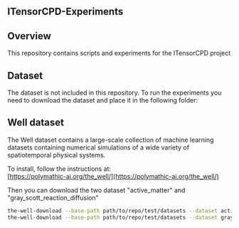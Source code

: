 ## ITensorCPD-Experiments

## Overview
This repository contains scripts and experiments for the ITensorCPD project 

## Dataset
The dataset is not included in this repository. To run the experiments you need to download the dataset and place it in the following folder:

## Well dataset
The Well dataset contains a large-scale collection of machine learning datasets containing numerical simulations of a wide variety of spatiotemporal physical systems.

To install, follow the instructions at:  
[https://polymathic-ai.org/the_well/](https://polymathic-ai.org/the_well/)

Then you can download the two dataset "active_matter" and "gray_scott_reaction_diffusion"

```bash
the-well-download --base-path path/to/repo/test/datasets --dataset active_matter --split train
the-well-download --base-path path/to/repo/test/datasets --dataset gray_scott_reaction_diffusion --split train

